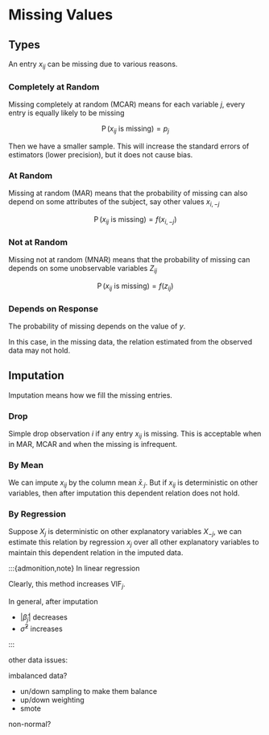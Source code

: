 # Missing Values

## Types

An entry $x_{ij}$ can be missing due to various reasons.

### Completely at Random

Missing completely at random (MCAR) means for each variable $j$, every entry is equally likely to be missing

$$
\operatorname{P} (x_{ij} \text{ is missing} ) = p_j
$$

Then we have a smaller sample. This will increase the standard errors of estimators (lower precision), but it does not cause bias.

### At Random

Missing at random (MAR) means that the probability of missing can also depend on some attributes of the subject, say other values $x_{i, -j}$

$$
\operatorname{P} (x_{ij} \text{ is missing} ) = f(x_{i, -j})
$$



### Not at Random

Missing not at random (MNAR) means that the probability of missing can depends on some unobservable variables $Z_{ij}$

$$
\operatorname{P} (x_{ij} \text{ is missing} ) = f(z_{ij})
$$

### Depends on Response

The probability of missing depends on the value of $y$.

In this case, in the missing data, the relation estimated from the observed data may not hold.

## Imputation

Imputation means how we fill the missing entries.

### Drop

Simple drop observation $i$ if any entry $x_{ij}$ is missing. This is acceptable when in MAR, MCAR and when the missing is infrequent.  

### By Mean

We can impute $x_{ij}$ by the column mean $\bar{x}_{\cdot j}$. But if $x_{ij}$ is deterministic on other variables, then after imputation this dependent relation does not hold.

### By Regression

Suppose $X_j$ is deterministic on other explanatory variables $X_{-j}$, we can estimate this relation by regression $x_j$ over all other explanatory variables to maintain this dependent relation in the imputed data.



:::{admonition,note} In linear regression

Clearly, this method increases $\operatorname{VIF}_j$.

In general, after imputation

- $\left\vert \hat{\beta}_j \right\vert$ decreases
- $\hat{\sigma}^2$ increases

:::


other data issues:

imbalanced data?
- un/down sampling to make them balance
- up/down weighting
- smote

non-normal?
